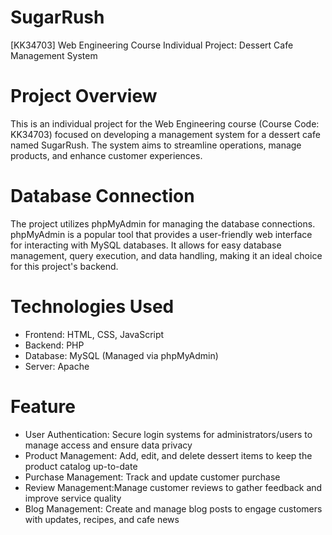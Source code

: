 # SugarRush
[KK34703] Web Engineering Course Individual Project: Dessert Cafe Management System

# Project Overview
This is an individual project for the Web Engineering course (Course Code: KK34703) focused on developing a management system for a dessert cafe named SugarRush. The system aims to streamline operations, manage products, and enhance customer experiences.

# Database Connection
The project utilizes phpMyAdmin for managing the database connections. phpMyAdmin is a popular tool that provides a user-friendly web interface for interacting with MySQL databases. It allows for easy database management, query execution, and data handling, making it an ideal choice for this project's backend.

# Technologies Used
- Frontend: HTML, CSS, JavaScript
- Backend: PHP
- Database: MySQL (Managed via phpMyAdmin)
- Server: Apache

# Feature
- User Authentication: Secure login systems for administrators/users to manage access and ensure data privacy
- Product Management: Add, edit, and delete dessert items to keep the product catalog up-to-date
- Purchase Management: Track and update customer purchase
- Review Management:Manage customer reviews to gather feedback and improve service quality
- Blog Management: Create and manage blog posts to engage customers with updates, recipes, and cafe news
